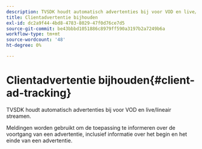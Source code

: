 ```yaml
---
description: TVSDK houdt automatisch advertenties bij voor VOD en live/lineair streamen.
title: Clientadvertentie bijhouden
exl-id: dc2a9f44-4bd8-4783-8029-47f0d76ce7d5
source-git-commit: be43bbbd1051886c8979ff590a3197b2a7249b6a
workflow-type: tm+mt
source-wordcount: '48'
ht-degree: 0%

---
```


# Clientadvertentie bijhouden{#client-ad-tracking}

TVSDK houdt automatisch advertenties bij voor VOD en live/lineair streamen.

Meldingen worden gebruikt om de toepassing te informeren over de voortgang van een advertentie, inclusief informatie over het begin en het einde van een advertentie.
